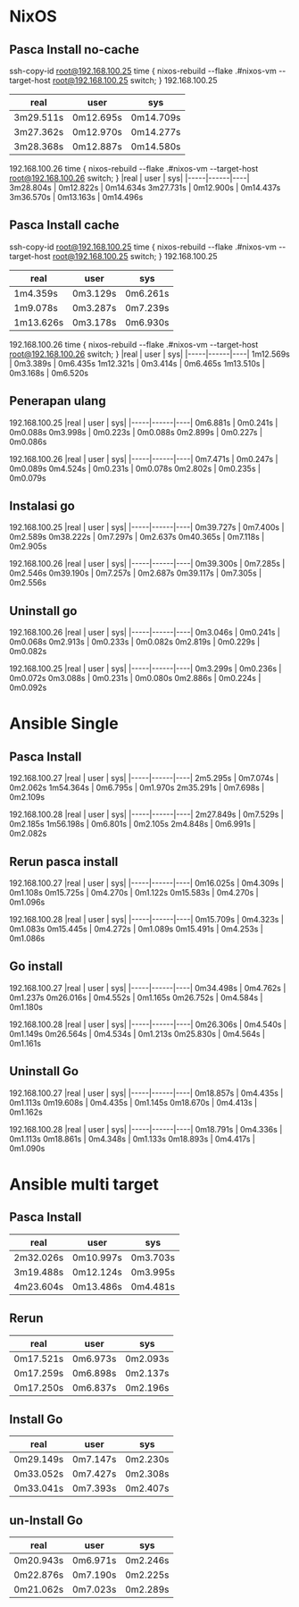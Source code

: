 # NixOS
## Pasca Install no-cache
ssh-copy-id root@192.168.100.25
time { nixos-rebuild --flake .#nixos-vm --target-host root@192.168.100.25 switch; }
192.168.100.25 

|real | user | sys|
|-----|------|----|
3m29.511s | 0m12.695s | 0m14.709s
3m27.362s | 0m12.970s | 0m14.277s
3m28.368s | 0m12.887s | 0m14.580s

192.168.100.26
time { nixos-rebuild --flake .#nixos-vm --target-host root@192.168.100.26 switch; }
|real | user | sys|
|-----|------|----|
3m28.804s | 0m12.822s | 0m14.634s
3m27.731s | 0m12.900s | 0m14.437s
3m36.570s | 0m13.163s | 0m14.496s

## Pasca Install cache
ssh-copy-id root@192.168.100.25
time { nixos-rebuild --flake .#nixos-vm --target-host root@192.168.100.25 switch; }
192.168.100.25 

|real | user | sys|
|-----|------|----|
1m4.359s | 0m3.129s | 0m6.261s
1m9.078s | 0m3.287s | 0m7.239s
1m13.626s | 0m3.178s | 0m6.930s


192.168.100.26
time { nixos-rebuild --flake .#nixos-vm --target-host root@192.168.100.26 switch; }
|real | user | sys|
|-----|------|----|
1m12.569s | 0m3.389s | 0m6.435s
1m12.321s | 0m3.414s | 0m6.465s
1m13.510s | 0m3.168s | 0m6.520s

## Penerapan ulang
192.168.100.25
|real | user | sys|
|-----|------|----|
0m6.881s | 0m0.241s | 0m0.088s 
0m3.998s | 0m0.223s | 0m0.088s
0m2.899s | 0m0.227s | 0m0.086s

192.168.100.26
|real | user | sys|
|-----|------|----|
0m7.471s | 0m0.247s | 0m0.089s 
0m4.524s | 0m0.231s | 0m0.078s 
0m2.802s | 0m0.235s | 0m0.079s

## Instalasi go

192.168.100.25
|real | user | sys|
|-----|------|----|
0m39.727s | 0m7.400s | 0m2.589s
0m38.222s | 0m7.297s | 0m2.637s
0m40.365s | 0m7.118s | 0m2.905s

192.168.100.26
|real | user | sys|
|-----|------|----|
0m39.300s | 0m7.285s | 0m2.546s
0m39.190s | 0m7.257s | 0m2.687s
0m39.117s | 0m7.305s | 0m2.556s

## Uninstall go

192.168.100.26
|real | user | sys|
|-----|------|----|
0m3.046s | 0m0.241s | 0m0.068s
0m2.913s | 0m0.233s | 0m0.082s
0m2.819s | 0m0.229s | 0m0.082s

192.168.100.25 
|real | user | sys|
|-----|------|----|
0m3.299s | 0m0.236s | 0m0.072s
0m3.088s | 0m0.231s | 0m0.080s
0m2.886s | 0m0.224s | 0m0.092s

# Ansible Single 
## Pasca Install
192.168.100.27
|real | user | sys|
|-----|------|----|
2m5.295s | 0m7.074s | 0m2.062s
1m54.364s | 0m6.795s | 0m1.970s
2m35.291s | 0m7.698s | 0m2.109s

192.168.100.28
|real | user | sys|
|-----|------|----|
2m27.849s | 0m7.529s | 0m2.185s
1m56.198s | 0m6.801s | 0m2.105s
2m4.848s | 0m6.991s | 0m2.082s

## Rerun pasca install
192.168.100.27
|real | user | sys|
|-----|------|----|
0m16.025s | 0m4.309s | 0m1.108s
0m15.725s | 0m4.270s | 0m1.122s
0m15.583s | 0m4.270s | 0m1.096s

192.168.100.28
|real | user | sys|
|-----|------|----|
0m15.709s | 0m4.323s | 0m1.083s
0m15.445s | 0m4.272s | 0m1.089s
0m15.491s | 0m4.253s | 0m1.086s

## Go install
192.168.100.27
|real | user | sys|
|-----|------|----|
0m34.498s | 0m4.762s | 0m1.237s
0m26.016s | 0m4.552s | 0m1.165s
0m26.752s | 0m4.584s | 0m1.180s

192.168.100.28
|real | user | sys|
|-----|------|----|
0m26.306s | 0m4.540s | 0m1.149s
0m26.564s | 0m4.534s | 0m1.213s
0m25.830s | 0m4.564s | 0m1.161s

## Uninstall Go
192.168.100.27
|real | user | sys|
|-----|------|----|
0m18.857s | 0m4.435s | 0m1.113s
0m19.608s | 0m4.435s | 0m1.145s
0m18.670s | 0m4.413s | 0m1.162s

192.168.100.28
|real | user | sys|
|-----|------|----|
0m18.791s | 0m4.336s | 0m1.113s
0m18.861s | 0m4.348s | 0m1.133s
0m18.893s | 0m4.417s | 0m1.090s

# Ansible multi target

## Pasca Install
|real | user | sys|
|-----|------|----|
2m32.026s | 0m10.997s | 0m3.703s
3m19.488s | 0m12.124s | 0m3.995s
4m23.604s | 0m13.486s | 0m4.481s

## Rerun
|real | user | sys|
|-----|------|----|
0m17.521s | 0m6.973s | 0m2.093s
0m17.259s | 0m6.898s | 0m2.137s
0m17.250s | 0m6.837s | 0m2.196s

## Install Go
|real | user | sys|
|-----|------|----|
0m29.149s | 0m7.147s | 0m2.230s
0m33.052s | 0m7.427s | 0m2.308s
0m33.041s | 0m7.393s | 0m2.407s

## un-Install Go
|real | user | sys|
|-----|------|----|
0m20.943s | 0m6.971s | 0m2.246s
0m22.876s | 0m7.190s | 0m2.225s
0m21.062s | 0m7.023s | 0m2.289s
